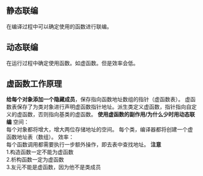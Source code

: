 ## 静态联编 ##  
在编译过程中可以确定使用的函数进行联编。  
## 动态联编 ##  
在运行过程中确定使用函数。如虚函数。但是效率会低。  
## 虚函数工作原理 ##  
**给每个对象添加一个隐藏成员**，保存指向函数地址数组的指针（虚函数表）。
虚函数表保存了为类对象进行声明虚函数指针地址。派生类定义虚函数，指针指向自定义的虚函数，否则指向基类的虚函数。
**使用虚函数的副作用/为什么少时用动态联编**
空间：  
每个对象都将增大，增大两位存储地址的空间。
每个类，编译器都将创建一个虚函数地址表（数组）。
效率：  
每个函数调用都需要执行一步额外操作，即去表中查找地址。
**注意**  
1.构造函数一定不能为虚函数  
2.析构函数一定为虚函数  
3.友元不能是虚函数，因为他不是类成员  
